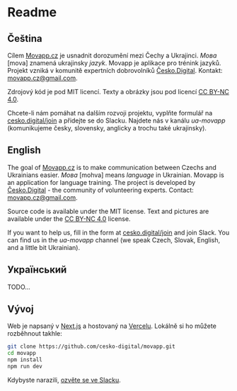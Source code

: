 # Readme

## Čeština

Cílem [Movapp.cz](https://www.movapp.cz/) je usnadnit dorozumění mezi Čechy a Ukrajinci. *Mова* [mova] znamená ukrajinsky *jazyk*. Movapp je aplikace pro trénink jazyků. Projekt vzniká v komunitě expertních dobrovolníků [Česko.Digital](https://cesko.digital/). Kontakt: movapp.cz@gmail.com.

Zdrojový kód je pod MIT licencí. Texty a obrázky jsou pod licencí [CC BY-NC 4.0](https://creativecommons.org/licenses/by-nc/4.0/deed.cs).

Chcete-li nám pomáhat na dalším rozvoji projektu, vyplňte formulář na [cesko.digital/join](https://cesko.digital/join) a přidejte se do Slacku. Najdete nás v kanálu *ua-movapp* (komunikujeme česky, slovensky, anglicky a trochu také ukrajinsky).


## English

The goal of [Movapp.cz](https://www.movapp.cz/) is to make communication between Czechs and Ukrainians easier. *Mова* [mohva] means *language* in Ukrainian. Movapp is an application for language training. The project is developed by [Česko.Digital](https://cesko.digital/) - the community of volunteering experts. Contact: movapp.cz@gmail.com.

Source code is available under the MIT license. Text and pictures are available under the [CC BY-NC 4.0](https://creativecommons.org/licenses/by-nc/4.0/) license.

If you want to help us, fill in the form at [cesko.digital/join](https://cesko.digital/join) and join Slack. You can find us in the *ua-movapp* channel (we speak Czech, Slovak, English, and a little bit Ukrainian).

## Український

TODO...

## Vývoj

Web je napsaný v [Next.js](https://nextjs.org/) a hostovaný na [Vercelu](https://vercel.com/). Lokálně si ho můžete rozběhnout takhle:

```bash
git clone https://github.com/cesko-digital/movapp.git
cd movapp
npm install
npm run dev
```

Kdybyste narazili, [ozvěte se ve Slacku](https://cesko-digital.slack.com/archives/C036GLKL7ME).
